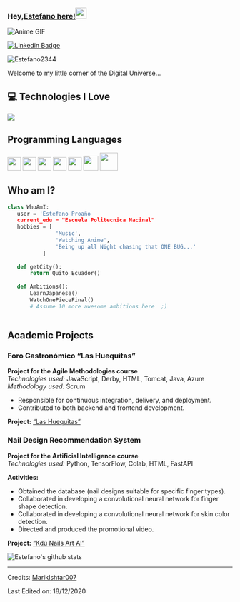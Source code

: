 
### Hey,[Estefano here!](https://www.youtube.com/channel/UCietjxpksncMdOUkycv5nqA)<img src="https://media.giphy.com/media/hvRJCLFzcasrR4ia7z/giphy.gif" width="25px">

![Anime GIF](https://media3.giphy.com/media/v1.Y2lkPTc5MGI3NjExOGhhZzA0ZWlwMmN3NjFsZDFuMms1Z3hqcHdyOWpzNXBtOGZ0amdveSZlcD12MV9pbnRlcm5hbF9naWZfYnlfaWQmY3Q9Zw/AFdcYElkoNAUE/giphy.gif)

[![Linkedin Badge](https://img.shields.io/badge/-linkedin-blue?style=flat-square&logo=Linkedin&logoColor=white&link=https://www.linkedin.com/in/estefano-proa%C3%B1o-738868136/)](https://www.linkedin.com/in/estefano-proa%C3%B1o-738868136/)

<p align="left"> <img src="https://komarev.com/ghpvc/?username=Estefano2344" alt="Estefano2344" /> </p>

Welcome to my little corner of the Digital Universe...

## :computer: Technologies I Love

<img src = "https://github-readme-stats.vercel.app/api/top-langs/?username=Estefano2344&layout=compact">

## Programming Languages
<img src = 'https://github.com/MarikIshtar007/MarikIshtar007/blob/master/images/c-original.svg' width='30'/> <img src = 'https://github.com/MarikIshtar007/MarikIshtar007/blob/master/images/cpp.svg' width='30'/> <img src = 'https://github.com/MarikIshtar007/MarikIshtar007/blob/master/images/python2.png' height='30'/> <img src = 'https://github.com/MarikIshtar007/MarikIshtar007/blob/master/images/html.svg' width='30'/> <img src = 'https://github.com/MarikIshtar007/MarikIshtar007/blob/master/images/css.svg' width='30'/> <img src = 'https://github.com/MarikIshtar007/MarikIshtar007/blob/master/images/bootstrap.svg' width='33'/> <img src = 'https://github.com/MarikIshtar007/MarikIshtar007/blob/master/images/php.svg' width='40'/>

 
 ## Who am I?
 ```python
 class WhoAmI:
 	user = 'Estefano Proaño
	current_edu = "Escuela Politecnica Nacinal"
	hobbies = [
				'Music',
				'Watching Anime',
				'Being up all Night chasing that ONE BUG...'
			]
	
	def getCity():
		return Quito_Ecuador()
	
	def Ambitions():
		LearnJapanese()
		WatchOnePieceFinal()
		# Assume 10 more awesome ambitions here  ;)
	
 ```
 
## Academic Projects

### Foro Gastronómico “Las Huequitas”

**Project for the Agile Methodologies course**  
*Technologies used:* JavaScript, Derby, HTML, Tomcat, Java, Azure  
*Methodology used:* Scrum

- Responsible for continuous integration, delivery, and deployment.
- Contributed to both backend and frontend development.

**Project:** [“Las Huequitas”](https://dev.azure.com/sebastianguerragr05/GR05_2B_622_24A)


### Nail Design Recommendation System

**Project for the Artificial Intelligence course**  
*Technologies used:* Python, TensorFlow, Colab, HTML, FastAPI

**Activities:**

- Obtained the database (nail designs suitable for specific finger types).
- Collaborated in developing a convolutional neural network for finger shape detection.
- Collaborated in developing a convolutional neural network for skin color detection.
- Directed and produced the promotional video.

**Project:** [“Kdú Nails Art AI”](https://youtu.be/UMsBfJn_FqE)

![Estefano's github stats](https://github-readme-stats.vercel.app/api?username=Estefano2344&show_icons=true&hide=[%22issues%22])
 
 -------
Credits: [MarikIshtar007](https://github.com/MarikIshtar007)

Last Edited on: 18/12/2020
